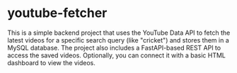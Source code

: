 # youtube-fetcher
This is a simple backend project that uses the YouTube Data API to fetch the latest videos for a specific search query (like "cricket") and stores them in a MySQL database. The project also includes a FastAPI-based REST API to access the saved videos. Optionally, you can connect it with a basic HTML dashboard to view the videos.
